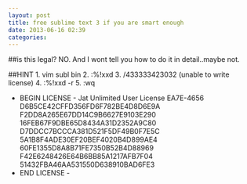 ```yaml
---
layout: post
title: free sublime text 3 if you are smart enough
date: 2013-06-16 02:39
categories:
---
```


##is this legal?
NO. And I wont tell you how to do it in detail..maybe not.

##HINT
    1. vim subl bin
    2. :%!xxd
    3. /433333423032 (unable to write license)
    4. :%!xxd -r
    5. :wq


- BEGIN LICENSE - 
Jat 
Unlimited User License 
EA7E-4656 
D6B5CE42CFFD356FD6F782BE4D8D6E9A 
F2DD8A265E67DD14C9B6627E9103E290 
16FEB67F9DBE65D8434A31D2352A9C80 
D7DDCC7BCCCA381D521F5DF49B0F7E5C 
5A1B8F4ADE30EF20BEF4020B4D899AE4 
60FE1355D8A8B71FE7350B52B4D88969 
F42E6248426E64B6BB85A1217AFB7F04 
51432FBA46AA531550D638910BAD6FE3 
- END LICENSE -
